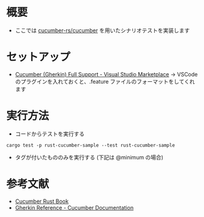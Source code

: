 # 概要
* ここでは [cucumber-rs/cucumber](https://github.com/cucumber-rs/cucumber) を用いたシナリオテストを実装します

# セットアップ
* [Cucumber (Gherkin) Full Support - Visual Studio Marketplace](https://marketplace.visualstudio.com/items?itemName=alexkrechik.cucumberautocomplete) → VSCode のプラグインを入れておくと、.feature ファイルのフォーマットをしてくれます

# 実行方法
* コードからテストを実行する
```
cargo test -p rust-cucumber-sample --test rust-cucumber-sample
```

* タグが付いたもののみを実行する (下記は @minimum の場合)

# 参考文献
* [Cucumber Rust Book](https://cucumber-rs.github.io/cucumber/current/introduction.html)
* [Gherkin Reference - Cucumber Documentation](https://cucumber.io/docs/gherkin/reference/)
